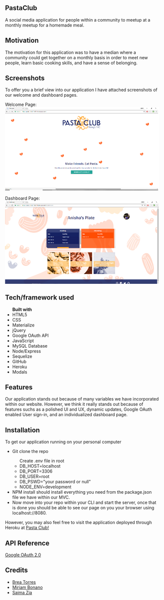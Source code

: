 ## PastaClub
A social media application for people within a community to meetup at a monthly meetup for a homemade meal.

## Motivation
The motivation for this application was to have a median where a community could get together on a monthly basis in order to meet new people, learn basic cooking skills, and have a sense of belonging. 
 
## Screenshots
To offer you a brief view into our application I have attached screenshots of our welcome and dashboard pages.

Welcome Page:
![screenshot of welcome-page](./welcome-page.png)


Dashboard Page:
![screenshot of dashboard](./dashboard.png)

## Tech/framework used
<ul><b>Built with</b> 
    <li>HTML5</li>
    <li>CSS</li>
    <li>Materialize</li>
    <li>jQuery</li>
    <li>Google OAuth API</li>
    <li>JavaScript</li>
    <li>MySQL Database</li>
    <li>Node/Express</li>
    <li>Sequelize</li>
    <li>GitHub</li>
    <li>Heroku</li>
    <li>Modals</li>
</ul>


## Features
Our application stands out because of many variables we have incorporated within our website. However, we think it really stands out because of features suchs as a polished UI and UX, dynamic updates, Google OAuth enabled User sign-in, and an individualized dashboard page.


## Installation
To get our application running on your personal computer
<ul>
<li>Git clone the repo</li>
<ul>Create .env file in root
    <li>DB_HOST=localhost</li>
    <li>DB_PORT=3306</li>
    <li>DB_USER=root</li>
    <li>DB_PSWD="your password or null"</li>
    <li>NODE_ENV=development</li>
</ul>
<li>NPM install should install everything you need from the package.json file we have within our MVC.</li>
<li>Now move into your repo within your CLI and start the server, once that is done you should be able to see our page on you your browser using localhost://8080.
</ul>

However, you may also feel free to visit the application deployed through Heroku at <a href="https://polar-inlet-79897.herokuapp.com/dashboard">Pasta Club!</a>

## API Reference

<a href="https://developers.google.com/identity/protocols/OAuth2">Google OAuth 2.0</a>


## Credits
<ul>
<li><a href="https://github.com/abreaw">Brea Torres</a></li>
<li><a href="https://github.com/weirichm">Miriam Bonano</a></li>
<li><a href="https://github.com/snz1210">Saima Zia</a></li>
</ul>



